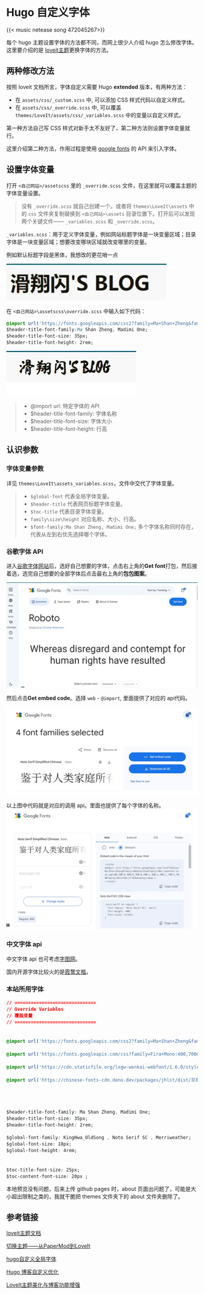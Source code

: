 # Hugo 自定义字体




{{< music netease song 472045267>}}

每个 hugo 主题设置字体的方法都不同，而网上很少人介绍 hugo 怎么修改字体。这里要介绍的是 [loveit主题](https://hugoloveit.com/zh-cn/)更换字体的方法。

## 两种修改方法

按照 loveit 文档所言，字体自定义需要 Hugo **extended** 版本，有两种方法：

- 在 `assets/css/_custom.scss` 中, 可以添加 CSS 样式代码以自定义样式。
- 在 `assets/css/_override.scss` 中, 可以覆盖 `themes/LoveIt/assets/css/_variables.scss` 中的变量以自定义样式。

第一种方法自己写 CSS 样式对新手太不友好了，第二种方法则设置字体变量就行。

这里介绍第二种方法，作用过程是使用 [google fonts](https://fonts.google.com/) 的 API 来引入字体。

## 设置字体变量

打开 `<自己网站>/assetscss` 里的 `_override.scss` 文件，在这里就可以覆盖主题的字体变量设置。

> 没有 `_override.scss` 就自己创建一个。或者将 `themes\LoveIt\assets` 中的 `css` 文件夹复制替换到 `<自己网站>\assets` 目录位置下。打开后可以发现两个关键文件—— `_variables.scss` 和 `_override.scss`。

`_variables.scss`：用于定义字体变量，例如网站标题字体是一块变量区域；目录字体是一块变量区域；想要改变哪块区域就改变哪里的变量。

例如默认标题字段是黑体，我想改的更花哨一点

![黑体](/img/Hugo自定义字体.zh-cn-20240523125813891.webp)

在 `<自己网站>\assetscss\override.scss` 中输入如下代码：

```css
@import url('https://fonts.googleapis.com/css2?family=Ma+Shan+Zheng&family=Madimi+One&family=Merriweather:ital,wght@0,300;0,400;0,700;0,900;1,300;1,400;1,700;1,900&family=Noto+Serif+SC&display=swap');
$header-title-font-family:Ma Shan Zheng, Madimi One;
$header-title-font-size: 35px;
$header-title-font-height: 2rem;
```

![Ma Shan Zheng字体](/img/Hugo自定义字体.zh-cn-20240523125828278.webp)

> - @import url: 特定字体的 API
> - $header-title-font-family: 字体名称
> - $header-title-font-size: 字体大小
> - $header-title-font-height: 行高

## 认识参数

### 字体变量参数

详见 `themes\LoveIt\assets_variables.scss`，文件中交代了字体变量。

> - `$global-font` 代表全局字体变量。
> - `$header-title` 代表网页标题字体变量。
> - `$toc-title` 代表目录字体变量。
> - `family\size\height` 对应名称、大小、行高。
> - `$font-family:Ma Shan Zheng, Madimi One;` 多个字体名称同时存在，代表从左到右优先选择哪个字体。

### 谷歌字体 API

进入[谷歌字体网站](https://fonts.google.com/)后，选好自己想要的字体，点击右上角的**Get font**打包，然后接着选，选完自己想要的全部字体后点击最右上角的**包包图案**。

![fonts.google](/img/Hugo自定义字体.zh-cn-20240523125918877.webp)

然后点击**Get embed code**。选择 `web` - `@import`, 里面提供了对应的 api代码。

![Get embed code](/img/Hugo自定义字体.zh-cn-20240523125942865.webp)

<style>
@import url ('https://fonts.googleapis.com/css2?family=Ma+Shan+Zheng&family=Madimi+One&family=Merriweather:ital, wght@0 ,300; 0,400; 0,700; 0,900; 1,300; 1,400; 1,700; 1,900&family=Noto+Serif+SC&display=swap')
</style>

以上图中代码就是对应的调用 api。里面也提供了每个字体的名称。
![选择web-@import](/img/Hugo自定义字体.zh-cn-20240523130007169.webp)

### 中文字体 api

中文字体 api 也可考虑[字图网](https://chinese-font.netlify.app/cdn/)。

国内开源字体比较火的是[霞鹜文楷](https://github.com/lxgw/LxgwWenKai)。
### 本站所用字体

```css
// ==============================
// Override Variables
// 覆盖变量
// ==============================


@import url('https://fonts.googleapis.com/css2?family=Ma+Shan+Zheng&family=Madimi+One&family=Merriweather:ital,wght@0,300;0,400;0,700;0,900;1,300;1,400;1,700;1,900&family=Noto+Serif+SC&display=swap');

@import url('https://fonts.googleapis.com/css?family=Fira+Mono:400,700&display=swap&subset=latin-ext');

@import url('https://cdn.staticfile.org/lxgw-wenkai-webfont/1.6.0/style.css');

@import url('https://chinese-fonts-cdn.deno.dev/packages/jhlst/dist/京華老宋体v2_002/result.css');




$header-title-font-family: Ma Shan Zheng, Madimi One;
$header-title-font-size: 35px;
$header-title-font-height: 2rem;

$global-font-family: KingHwa_OldSong , Noto Serif SC , Merriweather;
$global-font-size: 18px;
$global-font-height: 4rem;


$toc-title-font-size: 25px; 
$toc-content-font-size: 20px ;

```

本地预览没有问题，后来上传 github pages 时，about 页面出问题了，可能是大小超出限制之类的，我就干脆把 themes 文件夹下的 about 文件夹删除了。

## 参考链接

[loveit主题文档](https://hugoloveit.com/)

[切换主题——从PaperMod到LoveIt](https://woodencross.cn/%E5%88%87%E6%8D%A2%E4%B8%BB%E9%A2%98%E4%BB%8Epapermod%E5%88%B0loveit/#%E5%9B%BE%E7%89%87%E7%9B%B8%E5%85%B3)

[hugo自定义全局字体](https://blog.gezi.men/p/hugo-custom-global-font/)

[Hugo 博客自定义优化](https://shishuochen.github.io/2022/cpvuqozuc/)

[LoveIt主题美化与博客功能增强](https://lewky233.top/posts/hugo-3.html/)

